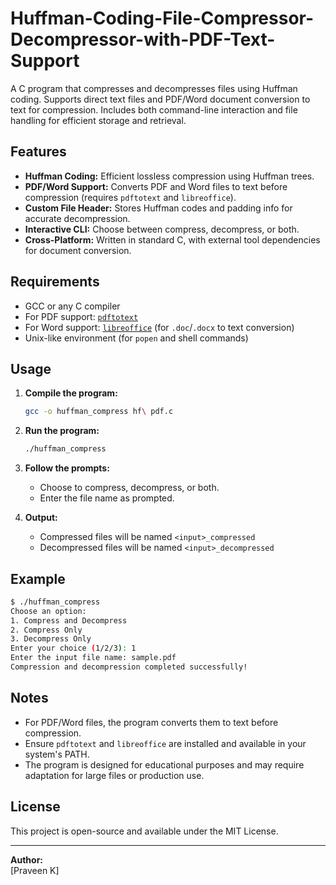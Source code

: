# Huffman-Coding-File-Compressor-Decompressor-with-PDF-Text-Support
A C program that compresses and decompresses files using Huffman coding. Supports direct text files and PDF/Word document conversion to text for compression. Includes both command-line interaction and file handling for efficient storage and retrieval.

## Features

- **Huffman Coding:** Efficient lossless compression using Huffman trees.
- **PDF/Word Support:** Converts PDF and Word files to text before compression (requires `pdftotext` and `libreoffice`).
- **Custom File Header:** Stores Huffman codes and padding info for accurate decompression.
- **Interactive CLI:** Choose between compress, decompress, or both.
- **Cross-Platform:** Written in standard C, with external tool dependencies for document conversion.

## Requirements

- GCC or any C compiler
- For PDF support: [`pdftotext`](https://www.xpdfreader.com/pdftotext-man.html)
- For Word support: [`libreoffice`](https://www.libreoffice.org/) (for `.doc`/`.docx` to text conversion)
- Unix-like environment (for `popen` and shell commands)

## Usage

1. **Compile the program:**
   ```sh
   gcc -o huffman_compress hf\ pdf.c
   ```

2. **Run the program:**
   ```sh
   ./huffman_compress
   ```

3. **Follow the prompts:**
   - Choose to compress, decompress, or both.
   - Enter the file name as prompted.

4. **Output:**
   - Compressed files will be named `<input>_compressed`
   - Decompressed files will be named `<input>_decompressed`

## Example

```sh
$ ./huffman_compress
Choose an option:
1. Compress and Decompress
2. Compress Only
3. Decompress Only
Enter your choice (1/2/3): 1
Enter the input file name: sample.pdf
Compression and decompression completed successfully!
```

## Notes

- For PDF/Word files, the program converts them to text before compression.
- Ensure `pdftotext` and `libreoffice` are installed and available in your system's PATH.
- The program is designed for educational purposes and may require adaptation for large files or production use.

## License

This project is open-source and available under the MIT License.

---

**Author:**  
[Praveen K]
